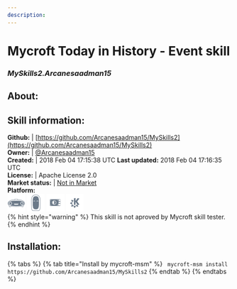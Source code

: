 ```yaml
---    
description:   
---    
```

# Mycroft Today in History - Event skill  
### _MySkills2.Arcanesaadman15_  
## About:  


## Skill information:  
**Github:** | [https://github.com/Arcanesaadman15/MySkills2](https://github.com/Arcanesaadman15/MySkills2)  
**Owner:** | [@Arcanesaadman15](https://github.com/Arcanesaadman15)  
**Created:** | 2018 Feb 04 17:15:38 UTC  **Last updated:** 2018 Feb 04 17:16:35 UTC  
**License:** | Apache License 2.0  
**Market status:** | [Not in Market](https://market.mycroft.ai/skill/)  
**Platform:**  
 ![](../.gitbook/assets/mark-1-icon.png)  ![](../.gitbook/assets/mark-2-icon.png)  ![](../.gitbook/assets/picroft-icon.png)  ![](../.gitbook/assets/kde.png)   
{% hint style="warning" %}
This skill is not aproved by Mycroft skill tester.
{% endhint %}
    
## Installation:  
{% tabs %}
{% tab title="Install by mycroft-msm" %}
``` mycroft-msm install https://github.com/Arcanesaadman15/MySkills2```
{% endtab %}
  {% endtabs %}
  